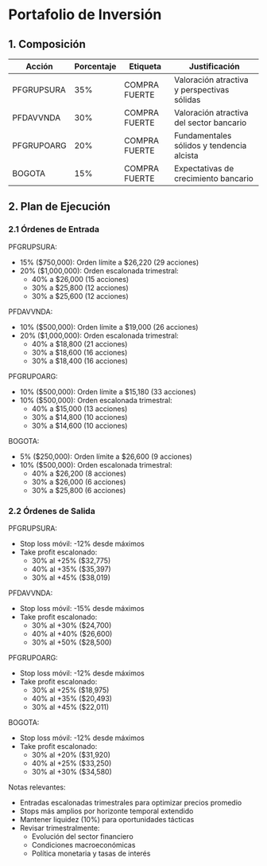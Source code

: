 # Portafolio de Inversión

## 1. Composición

| Acción | Porcentaje | Etiqueta | Justificación |
|--------|------------|----------|---------------|
| PFGRUPSURA | 35% | COMPRA FUERTE | Valoración atractiva y perspectivas sólidas |
| PFDAVVNDA | 30% | COMPRA FUERTE | Valoración atractiva del sector bancario |
| PFGRUPOARG | 20% | COMPRA FUERTE | Fundamentales sólidos y tendencia alcista |
| BOGOTA | 15% | COMPRA FUERTE | Expectativas de crecimiento bancario |

## 2. Plan de Ejecución

### 2.1 Órdenes de Entrada

PFGRUPSURA:
- 15% ($750,000): Orden límite a $26,220 (29 acciones)
- 20% ($1,000,000): Orden escalonada trimestral:
  * 40% a $26,000 (15 acciones)
  * 30% a $25,800 (12 acciones)
  * 30% a $25,600 (12 acciones)

PFDAVVNDA:
- 10% ($500,000): Orden límite a $19,000 (26 acciones)
- 20% ($1,000,000): Orden escalonada trimestral:
  * 40% a $18,800 (21 acciones)
  * 30% a $18,600 (16 acciones)
  * 30% a $18,400 (16 acciones)

PFGRUPOARG:
- 10% ($500,000): Orden límite a $15,180 (33 acciones)
- 10% ($500,000): Orden escalonada trimestral:
  * 40% a $15,000 (13 acciones)
  * 30% a $14,800 (10 acciones)
  * 30% a $14,600 (10 acciones)

BOGOTA:
- 5% ($250,000): Orden límite a $26,600 (9 acciones)
- 10% ($500,000): Orden escalonada trimestral:
  * 40% a $26,200 (8 acciones)
  * 30% a $26,000 (6 acciones)
  * 30% a $25,800 (6 acciones)

### 2.2 Órdenes de Salida

PFGRUPSURA:
- Stop loss móvil: -12% desde máximos
- Take profit escalonado:
  * 30% al +25% ($32,775)
  * 40% al +35% ($35,397)
  * 30% al +45% ($38,019)

PFDAVVNDA:
- Stop loss móvil: -15% desde máximos
- Take profit escalonado:
  * 30% al +30% ($24,700)
  * 40% al +40% ($26,600)
  * 30% al +50% ($28,500)

PFGRUPOARG:
- Stop loss móvil: -12% desde máximos
- Take profit escalonado:
  * 30% al +25% ($18,975)
  * 40% al +35% ($20,493)
  * 30% al +45% ($22,011)

BOGOTA:
- Stop loss móvil: -12% desde máximos
- Take profit escalonado:
  * 30% al +20% ($31,920)
  * 40% al +25% ($33,250)
  * 30% al +30% ($34,580)

Notas relevantes:
- Entradas escalonadas trimestrales para optimizar precios promedio
- Stops más amplios por horizonte temporal extendido
- Mantener liquidez (10%) para oportunidades tácticas
- Revisar trimestralmente:
  * Evolución del sector financiero
  * Condiciones macroeconómicas
  * Política monetaria y tasas de interés 